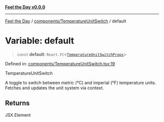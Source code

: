 [**Feel the Day v0.0.0**](../../../README.md)

***

[Feel the Day](../../../README.md) / [components/TemperatureUnitSwitch](../README.md) / default

# Variable: default

> `const` **default**: `React.FC`\<[`TemperatureUnitSwitchProps`](../interfaces/TemperatureUnitSwitchProps.md)\>

Defined in: [components/TemperatureUnitSwitch.tsx:19](https://github.com/HyeinKang/feel-the-day/blob/6b0d3fb3bda5bce2accd42bfbaa4c5a46f07891e/src/components/TemperatureUnitSwitch.tsx#L19)

TemperatureUnitSwitch

A toggle to switch between metric (°C) and imperial (°F) temperature units.
Fetches and updates the unit system via context.

## Returns

JSX.Element
